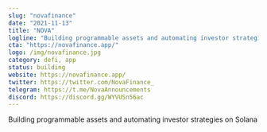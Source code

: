 ```yaml
---
slug: "novafinance"
date: "2021-11-13"
title: "NOVA"
logline: "Building programmable assets and automating investor strategies on Solana"
cta: "https://novafinance.app/"
logo: /img/novafinance.jpg
category: defi, app
status: building
website: https://novafinance.app/
twitter: https://twitter.com/NovaFinance_
telegram: https://t.me/NovaAnnouncements
discord: https://discord.gg/WYVUSn56ac
---
```


Building programmable assets and automating investor strategies on Solana
